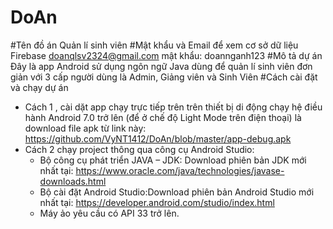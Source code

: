 # DoAn
#Tên đồ án Quản lí sinh viên
#Mật khẩu và Email để xem cơ sở dữ liệu Firebase
doanqlsv2324@gmail.com
mật khẩu: doannganh123
#Mô tả dự án
   Đây là app Android sử dụng ngôn ngữ Java dùng để quản lí sinh viên đơn giản với 3 cấp người dùng là Admin, Giảng viên và Sinh Viên
#Cách cài đặt và chạy dự án
  - Cách 1 , cài dặt app chạy trực tiếp trên trên thiết bị di động chạy hệ điều hành Android 7.0 trở lên (để ở chế độ Light Mode trên điện thoại)  là download file apk từ link này: https://github.com/VyNT1412/DoAn/blob/master/app-debug.apk
  - Cách 2 chạy project thông qua công cụ Android Studio:
    + Bộ công cụ phát triển JAVA – JDK: Download phiên bản JDK mới nhất tại: https://www.oracle.com/java/technologies/javase-downloads.html
    + Bộ cài đặt Android Studio:Download phiên bản Android Studio mới nhất tại: https://developer.android.com/studio/index.html
    + Máy ảo yêu cầu có API 33 trở lên.
